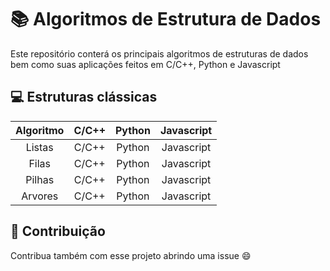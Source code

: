 # :books: Algoritmos de Estrutura de Dados

Este repositório conterá os principais algoritmos de estruturas de dados bem como suas aplicações feitos em C/C++, Python e Javascript

## :computer: Estruturas clássicas

  Algoritmo | C/C++ | Python | Javascript
:----------:|:-------:|:--------:|:-----------:
Listas      | C/C++ | Python | Javascript
Filas       | C/C++ | Python | Javascript
Pilhas      | C/C++ | Python | Javascript
Arvores     | C/C++ | Python | Javascript

## :open_hands: Contribuição
Contribua também com esse projeto abrindo uma issue :smile:
